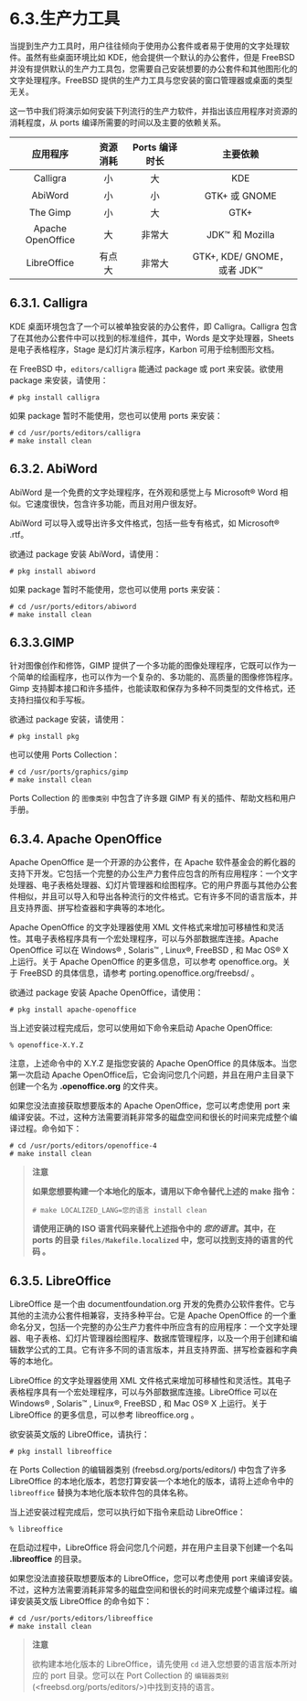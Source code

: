 # 6.3.生产力工具

当提到生产力工具时，用户往往倾向于使用办公套件或者易于使用的文字处理软件。虽然有些桌面环境比如 KDE，他会提供一个默认的办公套件，但是 FreeBSD 并没有提供默认的生产力工具包，您需要自己安装想要的办公套件和其他图形化的文字处理程序。FreeBSD 提供的生产力工具与您安装的窗口管理器或桌面的类型无关。

这一节中我们将演示如何安装下列流行的生产力软件，并指出该应用程序对资源的消耗程度，从 ports 编译所需要的时间以及主要的依赖关系。

|        应用程序       | 资源消耗 | Ports 编译时长 |           主要依赖           |
| :---------------: | :--: | :--------: | :----------------------: |
|      Calligra     |   小  |      大     |            KDE           |
|      AbiWord      |   小  |      小     |       GTK+ 或 GNOME       |
|      The Gimp     |   小  |      大     |           GTK+           |
| Apache OpenOffice |   大  |     非常大    |      JDK™ 和 Mozilla      |
|    LibreOffice    |  有点大 |     非常大    | GTK+, KDE/ GNOME，或者 JDK™ |

## 6.3.1. Calligra

KDE 桌面环境包含了一个可以被单独安装的办公套件，即 Calligra。Calligra 包含了在其他办公套件中可以找到的标准组件，其中，Words 是文字处理器，Sheets 是电子表格程序，Stage 是幻灯片演示程序，Karbon 可用于绘制图形文档。

在 FreeBSD 中，`editors/calligra` 能通过 package 或 port 来安装。欲使用 package 来安装，请使用：

```
# pkg install calligra
```

如果 package 暂时不能使用，您也可以使用 ports 来安装：

```
# cd /usr/ports/editors/calligra
# make install clean
```

## 6.3.2. AbiWord

AbiWord 是一个免费的文字处理程序，在外观和感觉上与 Microsoft® Word 相似。它速度很快，包含许多功能，而且对用户很友好。

AbiWord 可以导入或导出许多文件格式，包括一些专有格式，如 Microsoft® .rtf。

欲通过 package 安装 AbiWord，请使用：

```
# pkg install abiword
```

如果 package 暂时不能使用，您也可以使用 ports 来安装：

```
# cd /usr/ports/editors/abiword
# make install clean
```

## 6.3.3.GIMP

针对图像创作和修饰，GIMP 提供了一个多功能的图像处理程序，它既可以作为一个简单的绘画程序，也可以作为一个复杂的、多功能的、高质量的图像修饰程序。Gimp 支持脚本接口和许多插件，也能读取和保存为多种不同类型的文件格式，还支持扫描仪和手写板。

欲通过 package 安装，请使用：

```
# pkg install pkg
```

也可以使用 Ports Collection：

```
# cd /usr/ports/graphics/gimp
# make install clean
```

Ports Collection 的 `图像类别` 中包含了许多跟 GIMP 有关的插件、帮助文档和用户手册。

## 6.3.4. Apache OpenOffice

Apache OpenOffice 是一个开源的办公套件，在 Apache 软件基金会的孵化器的支持下开发。它包括一个完整的办公生产力套件应包含的所有应用程序：一个文字处理器、电子表格处理器、幻灯片管理器和绘图程序。它的用户界面与其他办公套件相似，并且可以导入和导出各种流行的文件格式。它有许多不同的语言版本，并且支持界面、拼写检查器和字典等的本地化。

Apache OpenOffice 的文字处理器使用 XML 文件格式来增加可移植性和灵活性。其电子表格程序具有一个宏处理程序，可以与外部数据库连接。Apache OpenOffice 可以在 Windows® , Solaris™ , Linux®, FreeBSD , 和 Mac OS® X 上运行。关于 Apache OpenOffice 的更多信息，可以参考 openoffice.org。关于 FreeBSD 的具体信息，请参考 porting.openoffice.org/freebsd/ 。

欲通过 package 安装 Apache OpenOffice，请使用：

```
# pkg install apache-openoffice
```

当上述安装过程完成后，您可以使用如下命令来启动 Apache OpenOffice:

```
% openoffice-X.Y.Z
```

注意，上述命令中的 X.Y.Z 是指您安装的 Apache OpenOffice 的具体版本。当您第一次启动 Apache OpenOffice后，它会询问您几个问题，并且在用户主目录下创建一个名为 **.openoffice.org** 的文件夹。

如果您没法直接获取想要版本的 Apache OpenOffice，您可以考虑使用 port 来编译安装。不过，这种方法需要消耗非常多的磁盘空间和很长的时间来完成整个编译过程。命令如下：

```
# cd /usr/ports/editors/openoffice-4
# make install clean
```

> **注意**
>
> **如果您想要构建一个本地化的版本，请用以下命令替代上述的 make 指令：**
>
> ```
> # make LOCALIZED_LANG=您的语言 install clean
> ```
>
> **请使用正确的 ISO 语言代码来替代上述指令中的 **_**您的语言**_**。其中，在 ports 的目录 `files/Makefile.localized` 中，您可以找到支持的语言的代码 。**
>

## 6.3.5. LibreOffice

LibreOffice 是一个由 documentfoundation.org 开发的免费办公软件套件。它与其他的主流办公套件相兼容，支持多种平台。它是 Apache OpenOffice 的一个重命名分叉，包括一个完整的办公生产力套件中所应含有的应用程序：一个文字处理器、电子表格、幻灯片管理器绘图程序、数据库管理程序，以及一个用于创建和编辑数学公式的工具。它有许多不同的语言版本，并且支持界面、拼写检查器和字典等的本地化。

LibreOffice 的文字处理器使用 XML 文件格式来增加可移植性和灵活性。其电子表格程序具有一个宏处理程序，可以与外部数据库连接。LibreOffice 可以在 Windows® , Solaris™ , Linux®, FreeBSD , 和 Mac OS® X 上运行。关于 LibreOffice 的更多信息，可以参考 libreoffice.org 。

欲安装英文版的 LibreOffice，请执行：

```
# pkg install libreoffice
```

在 Ports Collection 的编辑器类别 (freebsd.org/ports/editors/) 中包含了许多 LibreOffice 的本地化版本，若您打算安装一个本地化的版本，请将上述命令中的 `libreoffice` 替换为本地化版本软件包的具体名称。

当上述安装过程完成后，您可以执行如下指令来启动 LibreOffice：

```
% libreoffice
```

在启动过程中，LibreOffice 将会问您几个问题，并在用户主目录下创建一个名叫 **.libreoffice** 的目录。

如果您没法直接获取想要版本的 LibreOffice，您可以考虑使用 port 来编译安装。不过，这种方法需要消耗非常多的磁盘空间和很长的时间来完成整个编译过程。编译安装英文版 LibreOffice 的命令如下：

```
# cd /usr/ports/editors/libreoffice
# make install clean
```

> **注意**
>
> 欲构建本地化版本的 LibreOffice，请先使用 `cd` 进入您想要的语言版本所对应的 port 目录。您可以在 Port Collection 的 `编辑器类别`(<freebsd.org/ports/editors/>)中找到支持的语言。
